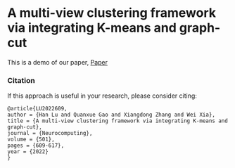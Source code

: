 # A multi-view clustering framework via integrating K-means and graph-cut
This is a demo of our paper, [Paper](https://authors.elsevier.com/c/1fLBn3INukKgMk)
### Citation
If this approach is useful in your research, please consider citing:
```
@article{LU2022609,
author = {Han Lu and Quanxue Gao and Xiangdong Zhang and Wei Xia},
title = {A multi-view clustering framework via integrating K-means and graph-cut},
journal = {Neurocomputing},
volume = {501},
pages = {609-617},
year = {2022}
}
```
